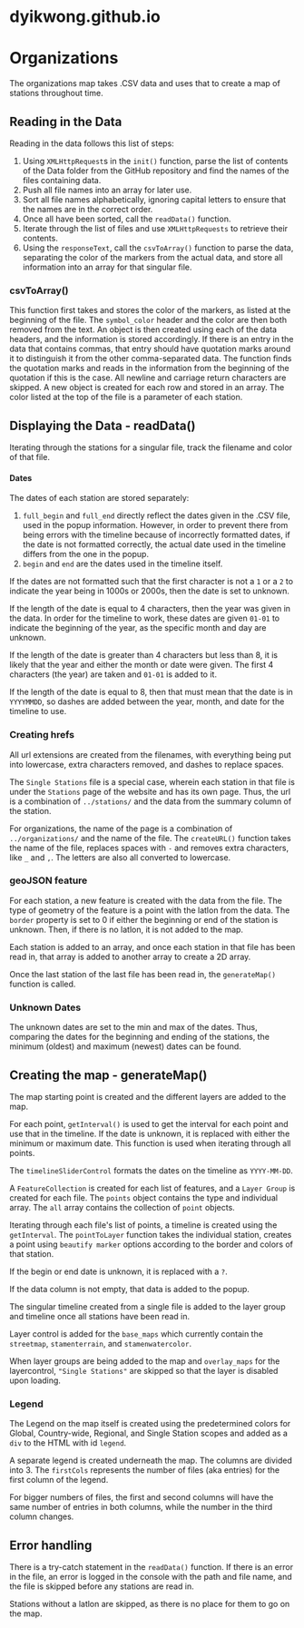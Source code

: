 # dyikwong.github.io

# Organizations

The organizations map takes .CSV data and uses that to create a map of stations throughout time. 

## Reading in the Data

Reading in the data follows this list of steps:
1. Using `XMLHttpRequest`s in the `init()` function, parse the list of contents of the Data folder from the GitHub repository and find the names of the files containing data.
2. Push all file names into an array for later use.
3. Sort all file names alphabetically, ignoring capital letters to ensure that the names are in the correct order.
4. Once all have been sorted, call the `readData()` function.
5. Iterate through the list of files and use `XMLHttpRequests` to retrieve their contents. 
6. Using the `responseText`, call the `csvToArray()` function to parse the data, separating the color of the markers from the actual data, and store all information into an array for that singular file.

### csvToArray()

This function first takes and stores the color of the markers, as listed at the beginning of the file. The `symbol_color` header and the color are then both removed from the text. An object is then created using each of the data headers, and the information is stored accordingly. If there is an entry in the data that contains commas, that entry should have quotation marks around it to distinguish it from the other comma-separated data. The function finds the quotation marks and reads in the information from the beginning of the quotation if this is the case. All newline and carriage return characters are skipped. A new object is created for each row and stored in an array. The color listed at the top of the file is a parameter of each station. 

## Displaying the Data - readData()
Iterating through the stations for a singular file, track the filename and color of that file. 

#### Dates
The dates of each station are stored separately:
1. `full_begin` and `full_end` directly reflect the dates given in the .CSV file, used in the popup information. However, in order to prevent there from being errors with the timeline because of incorrectly formatted dates, if the date is not formatted correctly, the actual date used in the timeline differs from the one in the popup.
2. `begin` and `end` are the dates used in the timeline itself. 

If the dates are not formatted such that the first character is not a `1` or a `2` to indicate the year being in 1000s or 2000s, then the date is set to unknown.

If the length of the date is equal to 4 characters, then the year was given in the data. In order for the timeline to work, these dates are given `01-01` to indicate the beginning of the year, as the specific month and day are unknown. 

If the length of the date is greater than 4 characters but less than 8, it is likely that the year and either the month or date were given. The first 4 characters (the year) are taken and `01-01` is added to it.

If the length of the date is equal to 8, then that must mean that the date is in `YYYYMMDD`, so dashes are added between the year, month, and date for the timeline to use.

### Creating hrefs
All url extensions are created from the filenames, with everything being put into lowercase, extra characters removed, and dashes to replace spaces.

The `Single Stations` file is a special case, wherein each station in that file is under the `Stations` page of the website and has its own page. Thus, the url is a combination of `../stations/` and the data from the summary column of the station.

For organizations, the name of the page is a combination of `../organizations/` and the name of the file. The `createURL()` function takes the name of the file, replaces spaces with `-` and removes extra characters, like `_` and `,`. The letters are also all converted to lowercase.

### geoJSON feature
For each station, a new feature is created with the data from the file. The type of geometry of the feature is a point with the latlon from the data. The `border` property is set to 0 if either the beginning or end of the station is unknown. Then, if there is no latlon, it is not added to the map.

Each station is added to an array, and once each station in that file has been read in, that array is added to another array to create a 2D array.

Once the last station of the last file has been read in, the `generateMap()` function is called.

### Unknown Dates
The unknown dates are set to the min and max of the dates. Thus, comparing the dates for the beginning and ending of the stations, the minimum (oldest) and maximum (newest) dates can be found.


## Creating the map - generateMap()
The map starting point is created and the different layers are added to the map. 

For each point, `getInterval()` is used to get the interval for each point and use that in the timeline. If the date is unknown, it is replaced with either the minimum or maximum date. This function is used when iterating through all points.

The `timelineSliderControl` formats the dates on the timeline as `YYYY-MM-DD`. 

A `FeatureCollection` is created for each list of features, and a `Layer Group` is created for each file. The `points` object contains the type and individual array. The `all` array contains the collection of `point` objects.

Iterating through each file's list of points, a timeline is created using the `getInterval`. The `pointToLayer` function takes the individual station, creates a point using `beautify marker` options according to the border and colors of that station.

If the begin or end date is unknown, it is replaced with a `?`.

If the data column is not empty, that data is added to the popup.

The singular timeline created from a single file is added to the layer group and timeline once all stations have been read in.

Layer control is added for the `base_maps` which currently contain the `streetmap`, `stamenterrain`, and `stamenwatercolor`. 

When layer groups are being added to the map and `overlay_maps` for the layercontrol, `"Single Stations"` are skipped so that the layer is disabled upon loading.

### Legend
The Legend on the map itself is created using the predetermined colors for Global, Country-wide, Regional, and Single Station scopes and added as a `div` to the HTML with id `legend`.

A separate legend is created underneath the map. The columns are divided into 3. The `firstCols` represents the number of files (aka entries) for the first column of the legend. 

For bigger numbers of files, the first and second columns will have the same number of entries in both columns, while the number in the third column changes.

## Error handling
There is a try-catch statement in the `readData()` function. If there is an error in the file, an error is logged in the console with the path and file name, and the file is skipped before any stations are read in.

Stations without a latlon are skipped, as there is no place for them to go on the map.

